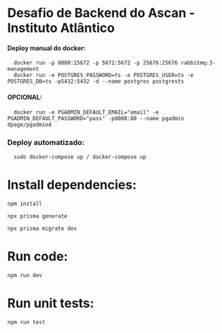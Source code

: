 # Desafio de Backend do Ascan - Instituto Atlântico

  #### Deploy manual do docker:
      docker run -p 8080:15672 -p 5672:5672 -p 25676:25676 rabbitmq:3-management
      docker run -e POSTGRES_PASSWORD=ts -e POSTGRES_USER=ts -e POSTGRES_DB=ts -p5432:5432 -d --name postgres postgrests
  #### OPCIONAL:
      docker run -e PGADMIN_DEFAULT_EMAIL="email" -e PGADMIN_DEFAULT_PASSWORD="pass" -p8080:80 --name pgadmin dpage/pgadmin4
  ### Deploy automatizado:
      sudo docker-compose up / docker-compose up
    
 # Install dependencies:
    npm install
    
    npx prisma generate
    
    npx prisma migrate dev
    
 # Run code:
    npm run dev
 # Run unit tests:
    npm run test
